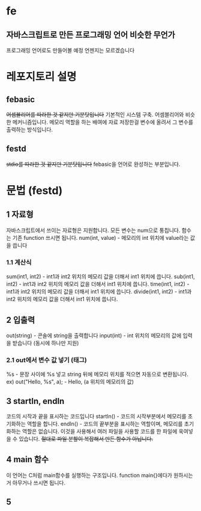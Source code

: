 # fe
## 자바스크립트로 만든 프로그래밍 언어 비슷한 무언가

프로그래밍 언어로도 만들어볼 예정 언젠지는 모르겠습니다

# 레포지토리 설명
## febasic
~~어셈블리어를 따라한 것 같지만 기분탓입니다~~
기본적인 시스템 구축. 어셈블리어와 비슷한 메커니즘입니다.
메모리 역할을 하는 배여에 자료 저장한걸 변수에 올려서 그 변수를 출력하는 방식입니다.
## festd
~~stdio를 따라한 것 같지만 기분탓입니다~~
febasic을 언어로 완성하는 부분입니다.

# 문법 (festd)
## 1 자료형
자바스크립트에서 쓰이는 자료형은 지원합니다.
모든 변수는 num으로 퉁칩니다.
함수는 기존 function 쓰시면 됩니다.
num(int, value) - 메모리의 int 위치에 value라는 값을 씁니다
### 1.1 계산식
sum(int1, int2) - int1과 int2 위치의 메모리 값을 더해서 int1 위치에 씁니다.
sub(int1, int2) - int1과 int2 위치의 메모리 값을 더해서 int1 위치에 씁니다.
time(int1, int2) - int1과 int2 위치의 메모리 값을 더해서 int1 위치에 씁니다.
divide(int1, int2) - int1과 int2 위치의 메모리 값을 더해서 int1 위치에 씁니다.
## 2 입출력
out(string) - 콘솔에 string을 출력합니다
input(int) - int 위치의 메모리의 값에 입력을 받습니다 (동시에 하나만 지원)
### 2.1 out에서 변수 값 넣기 (태그)
%s - 문장 사이에 %s 넣고 string 뒤에 메모리 위치를 적으면 자동으로 변환됩니다.
ex) out("Hello, %s", a); - Hello, (a 위치의 메모리의 값)
## 3 startln, endln
코드의 시작과 끝을 표시하는 코드입니다
startln() - 코드의 시작부분에서 메모리를 초기화하는 역할을 합니다.
endln() - 코드의 끝부분을 표시하는 역할이며, 메모리를 초기화하는 역할은 없습니다.
이것을 사용해서 여러 파일을 사용할 코드를 한 파일에 욱여넣을 수 있습니다.
~~절대로 파일 분할이 복잡해서 만든 함수가 아닙니다.~~
## 4 main 함수
이 언어는 C처럼 main함수를 실행하는 구조입니다.
function main{}에다가 원하시는거 아무거나 쓰시면 됩니다.
## 5 
